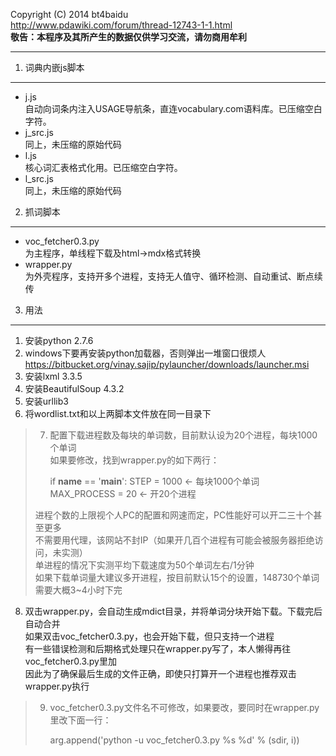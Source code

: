 Copyright (C) 2014 bt4baidu  
http://www.pdawiki.com/forum/thread-12743-1-1.html  
**敬告：本程序及其所产生的数据仅供学习交流，请勿商用牟利**
***  
1. 词典内嵌js脚本
--------------------
* j.js  
自动向词条内注入USAGE导航条，直连vocabulary.com语料库。已压缩空白字符。
* j_src.js  
同上，未压缩的原始代码
* l.js  
核心词汇表格式化用。已压缩空白字符。
* l_src.js  
同上，未压缩的原始代码

2. 抓词脚本
----------------
* voc_fetcher0.3.py  
为主程序，单线程下载及html->mdx格式转换
* wrapper.py  
为外壳程序，支持开多个进程，支持无人值守、循环检测、自动重试、断点续传

3. 用法
----------------
1. 安装python 2.7.6
2. windows下要再安装python加载器，否则弹出一堆窗口很烦人  
https://bitbucket.org/vinay.sajip/pylauncher/downloads/launcher.msi
3. 安装lxml 3.3.5
4. 安装BeautifulSoup 4.3.2
5. 安装urllib3
6. 将wordlist.txt和以上两脚本文件放在同一目录下
>7. 配置下载进程数及每块的单词数，目前默认设为20个进程，每块1000个单词  
>如果要修改，找到wrapper.py的如下两行：  
>
>    if __name__ == '__main__':
>      STEP = 1000        <- 每块1000个单词
>      MAX_PROCESS = 20   <- 开20个进程
>
>进程个数的上限视个人PC的配置和网速而定，PC性能好可以开二三十个甚至更多  
>不需要用代理，该网站不封IP（如果开几百个进程有可能会被服务器拒绝访问，未实测）  
>单进程的情况下实测平均下载速度为50个单词左右/1分钟  
>如果下载单词量大建议多开进程，按目前默认15个的设置，148730个单词需要大概3~4小时下完  
8. 双击wrapper.py，会自动生成mdict目录，并将单词分块开始下载。下载完后自动合并  
如果双击voc_fetcher0.3.py，也会开始下载，但只支持一个进程  
有一些错误检测和后期格式处理只在wrapper.py写了，本人懒得再往voc_fetcher0.3.py里加  
因此为了确保最后生成的文件正确，即使只打算开一个进程也推荐双击wrapper.py执行  
>9. voc_fetcher0.3.py文件名不可修改，如果要改，要同时在wrapper.py里改下面一行：  
>
>    arg.append('python -u voc_fetcher0.3.py %s %d' % (sdir, i))
